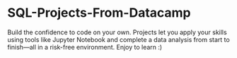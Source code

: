 # SQL-Projects-From-Datacamp
Build the confidence to code on your own. Projects let you apply your skills using tools like Jupyter Notebook and complete a data analysis from start to finish—all in a risk-free environment. Enjoy to learn :)
